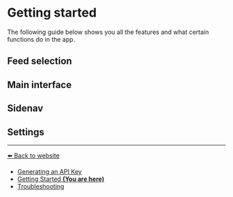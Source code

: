 # Getting started
The following guide below shows you all the features and what certain functions do in the app.

## Feed selection

## Main interface

## Sidenav

## Settings

---
[:arrow_left: Back to website](https://angular-rss-reader.firebaseapp.com)

- [Generating an API Key](./GENERATE_API_KEY.md)
- [Getting Started **(You are here)**](./GETTING_STARTED.md)
- [Troubleshooting](./TROUBLESHOOTING.md)